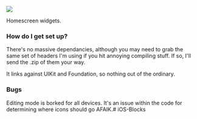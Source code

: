 <a name="top" href="http://b4b4r07.com/dotfiles"><img src="https://github.com/andrewwiik/iOS-Blocks/blob/master/iOS-Blocks.png?raw=true"></a>

Homescreen widgets.

### How do I get set up? ###

There's no massive dependancies, although you may need to grab the same set of headers I'm using if you hit annoying compiling stuff. If so, I'll send the .zip of them your way.

It links against UIKit and Foundation, so nothing out of the ordinary.

### Bugs ###

Editing mode is borked for all devices. It's an issue within the code for determining where icons should go AFAIK.# iOS-Blocks
